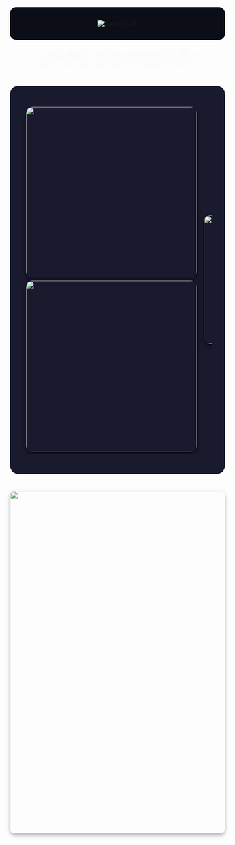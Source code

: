 <div align="center" style="background-color:#0b0d17;padding:30px;border-radius:15px;margin-bottom:40px;">
  <img
    src="https://readme-typing-svg.demolab.com?font=Fira+Code&duration=2500&pause=500&center=true&vCenter=true&multiline=true&repeat=true&random=true&width=500&lines=Dreams+linger+in+bamboo%2C+moonlight+gleams%2C;Whispers+weave+through+silent+streams." 
    alt="Typing SVG"
    style="max-width:100%;"
  />
</div>

<!-- 欢迎语 -->
<h2 align="center" style="font-weight:600;color:#fafafa;margin-top:-20px;">✨ 欢迎来到 TypeDreamMoon 的主页 ✨</h2>
<h3 align="center" style="font-weight:600;color:#fafafa;margin-top:-20px;">✨ Welcome to the homepage of TypeDreamMoon. ✨</h3>

<div align="center" style="background-color:#1a1a2e;padding:30px;border-radius:20px;max-width:920px;margin:40px auto;">
  <table style="border-spacing:30px;">
    <tr>
      <td>
        <!-- 左侧第一张图 -->
        <img width="400" src="https://github-readme-stats.vercel.app/api?username=TypeDreamMoon&theme=tokyonight&include_all_commits=true&show_icons=true&hide_border=true" style="border-radius:15px;box-shadow:0 6px 12px rgba(0,0,0,0.5);"  />
      </td>
       <!-- 右侧语言图（跨两行居中） -->
      <td rowspan="2" valign="middle">
        <img width="300" src="https://github-readme-stats.vercel.app/api/top-langs/?username=TypeDreamMoon&theme=tokyonight&hide_border=true&layout=donut-vertical&langs_count=6" style="border-radius:15px;box-shadow:0 6px 12px rgba(0,0,0,0.5);"  />
      </td>
    </tr>
    <tr>
      <td>
        <img width="400" src="https://github-readme-streak-stats-eight.vercel.app/?user=TypeDreamMoon&theme=tokyonight&currStreakNum=FF0000&fire=FF0000&card_height=205&currStreakLabel=FF0000&ring=FF0000&border=000000" style="border-radius:15px;box-shadow:0 6px 12px rgba(0,0,0,0.5);"  />
      </td>
    </tr>
  </table>
</div>

<div align="center" style="margin-top:40px;">
<img width="800" src="https://github-readme-activity-graph.vercel.app/graph?username=TypeDreamMoon&theme=github-compact&hide_border=true&area=true" style="border-radius:12px;box-shadow:0 4px 10px rgba(0,0,0,0.3);"  />
</div>
